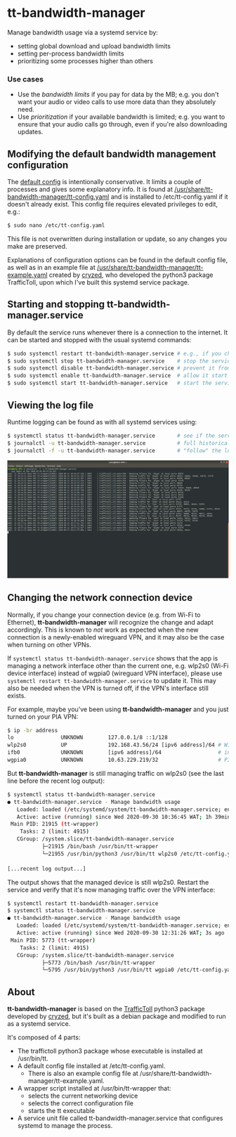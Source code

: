 # tt-bandwidth-manager
Manage bandwidth usage via a systemd service by:
- setting global download and upload bandwidth limits
- setting per-process bandwidth limits
- prioritizing some processes higher than others

### Use cases
- Use the *bandwidth limits* if you pay for data by the MB; e.g. you don't want your audio or video calls to use more data than they absolutely need.
- Use *prioritization* if your available bandwidth is limited; e.g. you want to ensure that your audio calls go through, even if you're also downloading updates.

## Modifying the default bandwidth management configuration
The [default config](config/tt-default-config.yaml) is intentionally conservative. It limits a couple of processes and gives some explanatory info. It is found at [/usr/share/tt-bandwidth-manager/tt-config.yaml](config/tt-default-config.yaml) and is installed to /etc/tt-config.yaml if it doesn't already exist.
This config file requires elevated privileges to edit, e.g.:
```bash
$ sudo nano /etc/tt-config.yaml
```
This file is not overwritten during installation or update, so any changes you make are preserved.

Explanations of configuration options can be found in the default config file, as well as in an example file at [/usr/share/tt-bandwidth-manager/tt-example.yaml](config/tt-example.yaml) created by [cryzed](https://github.com/cryzed), who developed the python3 package TrafficToll, upon which I've built this systemd service package.

## Starting and stopping tt-bandwidth-manager.service
By default the service runs whenever there is a connection to the internet. It can be started and stopped with the usual systemd commands:
```bash
$ sudo systemctl restart tt-bandwidth-manager.service # e.g., if you change the config file
$ sudo systemctl stop tt-bandwidth-manager.service    # stop the service (restarts on reboot)
$ sudo systemctl disable tt-bandwidth-manager.service # prevent it from starting on reboot
$ sudo systemctl enable tt-bandwidth-manager.service  # allow it start on reboot
$ sudo systemctl start tt-bandwidth-manager.service   # start the service immediately
```

## Viewing the log file
Runtime logging can be found as with all systemd services using:
```bash
$ systemctl status tt-bandwidth-manager.service       # see if the service is running
$ journalctl -u tt-bandwidth-manager.service          # full historical log
$ journalctl -f -u tt-bandwidth-manager.service       # "follow" the log live
```
![screenshot](screenshot.png)

## Changing the network connection device
Normally, if you change your connection device (e.g. from Wi-Fi to Ethernet), **tt-bandwidth-manager** will recognize the change and adapt accordingly. This is known to *not* work as expected when the new connection is a newly-enabled wireguard VPN, and it may also be the case when turning on other VPNs.

If ```systemctl status tt-bandwidth-manager.service``` shows that the app is managing a network interface other than the current one, e.g. wlp2s0 (Wi-Fi device interface) instead of wgpia0 (wireguard VPN interface), please use ```systemctl restart tt-bandwidth-manager.service``` to update it. This may also be needed when the VPN is turned off, if the VPN's interface still exists.

For example, maybe you've been using **tt-bandwidth-manager** and you just turned on your PIA VPN:
```bash
$ ip -br address
lo               UNKNOWN        127.0.0.1/8 ::1/128
wlp2s0           UP             192.168.43.56/24 [ipv6 address]/64 # Wi-Fi interface
ifb0             UNKNOWN        [ipv6 address]/64                  # interface created by tt-bandwidth-manager
wgpia0           UNKNOWN        10.63.229.219/32                   # PIA VPN interface
```
But **tt-bandwidth-manager** is still managing traffic on wlp2s0 (see the last line before the recent log output):
```bash
$ systemctl status tt-bandwidth-manager.service
● tt-bandwidth-manager.service - Manage bandwidth usage
   Loaded: loaded (/etc/systemd/system/tt-bandwidth-manager.service; enabled; vendor preset: enabled)
   Active: active (running) since Wed 2020-09-30 10:36:45 WAT; 1h 39min ago
 Main PID: 21915 (tt-wrapper)
    Tasks: 2 (limit: 4915)
   CGroup: /system.slice/tt-bandwidth-manager.service
           ├─21915 /bin/bash /usr/bin/tt-wrapper
           └─21955 /usr/bin/python3 /usr/bin/tt wlp2s0 /etc/tt-config.yaml

[...recent log output...]
```
The output shows that the managed device is still wlp2s0. Restart the service and verify that it's now managing traffic over the VPN interface:
```bash
$ systemctl restart tt-bandwidth-manager.service
$ systemctl status tt-bandwidth-manager.service
● tt-bandwidth-manager.service - Manage bandwidth usage
   Loaded: loaded (/etc/systemd/system/tt-bandwidth-manager.service; enabled; vendor preset: enabled)
   Active: active (running) since Wed 2020-09-30 12:31:26 WAT; 3s ago
 Main PID: 5773 (tt-wrapper)
    Tasks: 2 (limit: 4915)
   CGroup: /system.slice/tt-bandwidth-manager.service
           ├─5773 /bin/bash /usr/bin/tt-wrapper
           └─5795 /usr/bin/python3 /usr/bin/tt wgpia0 /etc/tt-config.yaml
```

## About
**tt-bandwidth-manager** is based on the [TrafficToll](https://github.com/cryzed/TrafficToll) python3 package developed by [cryzed](https://github.com/cryzed), but it's built as a debian package and modified to run as a systemd service.

It's composed of 4 parts:
- The traffictoll python3 package whose executable is installed at /usr/bin/tt.
- A default config file installed at /etc/tt-config.yaml.
  - There is also an example config file at /usr/share/tt-bandwidth-manager/tt-example.yaml.
- A wrapper script installed at /usr/bin/tt-wrapper that:
  - selects the current networking device
  - selects the correct configuration file
  - starts the tt executable
- A service unit file called tt-bandwidth-manager.service that configures systemd to manage the process.
